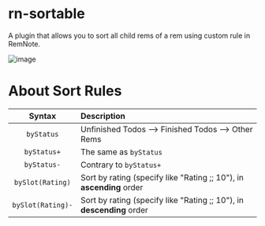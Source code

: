 # rn-sortable

A plugin that allows you to sort all child rems of a rem using custom rule in RemNote.

![image](https://user-images.githubusercontent.com/38722307/195976177-3078488a-c7d1-4b84-96ec-27b71a26d412.png)

# About Sort Rules

| Syntax | Description |
|:-:|:-|
| `byStatus` | Unfinished Todos --> Finished Todos --> Other Rems |
| `byStatus+` | The same as `byStatus` |
| `byStatus-` | Contrary to `byStatus+` |
| `bySlot(Rating)` |  Sort by rating (specify like "Rating ;; 10"), in **ascending** order |
| `bySlot(Rating)-` | Sort by rating (specify like "Rating ;; 10"), in **descending** order |
